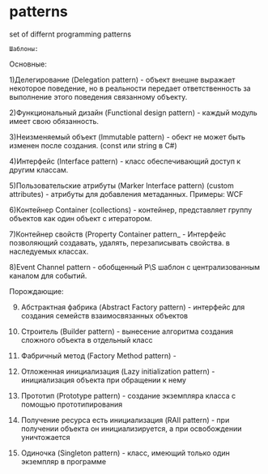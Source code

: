 patterns
========

set of differnt programming patterns

    Шаблоны:
Основные:

1)Делегирование (Delegation pattern) - объект внешне выражает некоторое поведение, но в реальности
передает ответственность за выполнение этого поведения связанному объекту.

2)Функциональный дизайн (Functional design pattern) - каждый модуль имеет свою обязанность.

3)Неизменяемый объект (Immutable pattern) - обект не может быть изменен после создания. (const или string в C#)

4)Интерфейс (Interface pattern) - класс обеспечивающий доступ к другим классам.

5)Пользовательские атрибуты (Marker Interface pattern) (custom attributes) - атрибуты для добавления метаданных.
Примеры: WCF

6)Контейнер Container (collections) - контейнер, представляет группу объектов как один объект с итератором.

7)Контейнер свойств (Property Container pattern_ - Интерфейс позволяющий создавать, удалять, перезаписывать свойства. 
в наследуемых классах.

8)Event Channel pattern - обобщенный P\S шаблон с централизованным каналом для событий.

Порождающие:

9) Абстрактная фабрика (Abstract Factory pattern)  - интерфейс для создания  семейств взаимосвязанных объектов

10) Строитель (Builder pattern)  - вынесение алгоритма создания сложного объекта в отдельный класс

11) Фабричный метод (Factory Method pattern) - 

12) Отложенная инициализация (Lazy initialization pattern) - инициализация объекта при обращении к нему

13) Прототип (Prototype pattern) - создание экземпляра класса с помощью прототипирования

14) Получение ресурса есть инициализация (RAII pattern) - при получении объекта он инициализируется, а при освобождении уничтожается

15) Одиночка (Singleton pattern) - класс, имеющий только один экземпляр в программе
